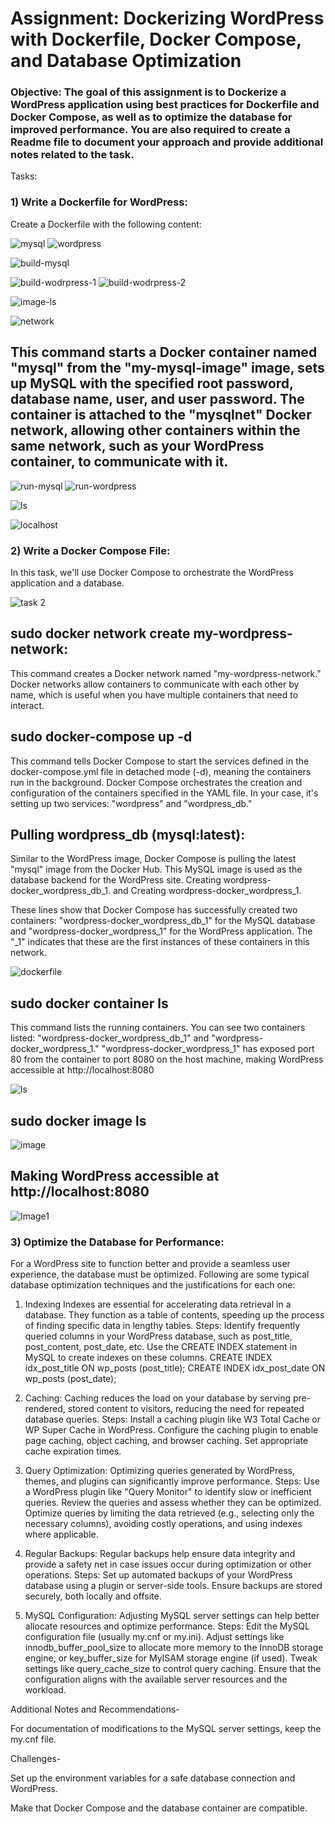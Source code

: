 
# Assignment: Dockerizing WordPress with Dockerfile, Docker Compose, and Database Optimization

### Objective: The goal of this assignment is to Dockerize a WordPress application using best practices for Dockerfile and Docker Compose, as well as to optimize the database for improved performance. You are also required to create a Readme file to document your approach and provide additional notes related to the task.

Tasks:

### 1) Write a Dockerfile for WordPress:
Create a Dockerfile with the following content:

![mysql](https://github.com/Akshat338/devops-assignment/assets/91428402/5b170d6c-e69f-409f-bf97-86ec901512f4)
![wordpress](https://github.com/Akshat338/devops-assignment/assets/91428402/94ca923d-ed0b-4e54-8be3-b3b3c192c42d)

![build-mysql](https://github.com/Akshat338/devops-assignment/assets/91428402/b7898a4a-be71-4dd5-a81a-ab4b3e2a7e1f)

![build-wodrpress-1](https://github.com/Akshat338/devops-assignment/assets/91428402/1ff36904-f758-4cf9-b23b-9bff3ec65ef0)
![build-wodrpress-2](https://github.com/Akshat338/devops-assignment/assets/91428402/cf6435f0-8712-4fb0-8d65-099bffff2260)

![image-ls](https://github.com/Akshat338/devops-assignment/assets/91428402/756f2069-847a-4a11-9271-e0169a35fd5f)

![network](https://github.com/Akshat338/devops-assignment/assets/91428402/b773a9c5-8e81-4a4b-95a8-080f37406ffb)

## This command starts a Docker container named "mysql" from the "my-mysql-image" image, sets up MySQL with the specified root password, database name, user, and user password. The container is attached to the "mysqlnet" Docker network, allowing other containers within the same network, such as your WordPress container, to communicate with it.

![run-mysql](https://github.com/Akshat338/devops-assignment/assets/91428402/3c4dd646-9605-479d-835f-6d050ca53207)
![run-wordpress](https://github.com/Akshat338/devops-assignment/assets/91428402/76604ae0-d925-4bc5-93c7-861d333f1891)

![ls](https://github.com/Akshat338/devops-assignment/assets/91428402/c7e3d61d-bf16-453a-9e42-1e8ec8c07b0c)

![localhost](https://github.com/Akshat338/devops-assignment/assets/91428402/f4a3a911-da2b-4fc7-a240-2f61c81e6adf)



### 2) Write a Docker Compose File:

In this task, we'll use Docker Compose to orchestrate the WordPress application and a database.

![task 2](https://github.com/Akshat338/devops-assignment/assets/91428402/ee73e4e6-eb99-4419-a673-0c7b88b636c8)

## sudo docker network create my-wordpress-network:

This command creates a Docker network named "my-wordpress-network." Docker networks allow containers to communicate with each other by name, which is useful when you have multiple containers that need to interact.

## sudo docker-compose up -d

This command tells Docker Compose to start the services defined in the docker-compose.yml file in detached mode (-d), meaning the containers run in the background.
Docker Compose orchestrates the creation and configuration of the containers specified in the YAML file. In your case, it's setting up two services: "wordpress" and "wordpress_db."

## Pulling wordpress_db (mysql:latest):

Similar to the WordPress image, Docker Compose is pulling the latest "mysql" image from the Docker Hub. This MySQL image is used as the database backend for the WordPress site.
Creating wordpress-docker_wordpress_db_1. and Creating wordpress-docker_wordpress_1.

These lines show that Docker Compose has successfully created two containers: "wordpress-docker_wordpress_db_1" for the MySQL database and "wordpress-docker_wordpress_1" for the WordPress application. The "_1" indicates that these are the first instances of these containers in this network.


![dockerfile](https://github.com/Akshat338/devops-assignment/assets/91428402/ec83b3e7-3abf-4376-98ee-41cd7b9bdd97)


## sudo docker container ls

This command lists the running containers. You can see two containers listed: "wordpress-docker_wordpress_db_1" and "wordpress-docker_wordpress_1."
"wordpress-docker_wordpress_1" has exposed port 80 from the container to port 8080 on the host machine, making WordPress accessible at http://localhost:8080


![ls](https://github.com/Akshat338/devops-assignment/assets/91428402/9bc07bd0-11e5-45e7-94c5-48f92f16c49d)

## sudo docker image ls

![image](https://github.com/Akshat338/devops-assignment/assets/91428402/1337efa0-e3d2-4bbd-8d78-3052ac76f080)

## Making WordPress accessible at http://localhost:8080

![Image1](https://github.com/Akshat338/devops-assignment/assets/91428402/d602aa35-ea3c-40ff-be28-367508cf4854)


### 3) Optimize the Database for Performance:

For a WordPress site to function better and provide a seamless user experience, the database must be optimized. Following are some typical database optimization techniques and the justifications for each one:

1. Indexing
Indexes are essential for accelerating data retrieval in a database. They function as a table of contents, speeding up the process of finding specific data in lengthy tables.
Steps:
Identify frequently queried columns in your WordPress database, such as post_title, post_content, post_date, etc.
Use the CREATE INDEX statement in MySQL to create indexes on these columns.
CREATE INDEX idx_post_title ON wp_posts (post_title);
CREATE INDEX idx_post_date ON wp_posts (post_date);

2. Caching: Caching reduces the load on your database by serving pre-rendered, stored content to visitors, reducing the need for repeated database queries.
Steps:
Install a caching plugin like W3 Total Cache or WP Super Cache in WordPress.
Configure the caching plugin to enable page caching, object caching, and browser caching.
Set appropriate cache expiration times.

3. Query Optimization: Optimizing queries generated by WordPress, themes, and plugins can significantly improve performance.
Steps:
Use a WordPress plugin like "Query Monitor" to identify slow or inefficient queries.
Review the queries and assess whether they can be optimized.
Optimize queries by limiting the data retrieved (e.g., selecting only the necessary columns), avoiding costly operations, and using indexes where applicable.

4. Regular Backups: Regular backups help ensure data integrity and provide a safety net in case issues occur during optimization or other operations.
Steps:
Set up automated backups of your WordPress database using a plugin or server-side tools.
Ensure backups are stored securely, both locally and offsite.

5. MySQL Configuration: Adjusting MySQL server settings can help better allocate resources and optimize performance.
Steps:
Edit the MySQL configuration file (usually my.cnf or my.ini).
Adjust settings like innodb_buffer_pool_size to allocate more memory to the InnoDB storage engine, or key_buffer_size for MyISAM storage engine (if used).
Tweak settings like query_cache_size to control query caching.
Ensure that the configuration aligns with the available server resources and the workload.

Additional Notes and Recommendations-

For documentation of modifications to the MySQL server settings, keep the my.cnf file.

Challenges-

Set up the environment variables for a safe database connection and WordPress.

Make that Docker Compose and the database container are compatible.






